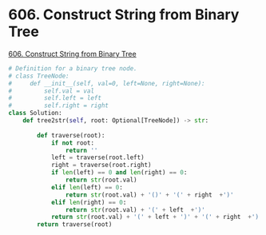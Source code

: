 # 606. Construct String from Binary Tree

[606. Construct String from Binary Tree](https://leetcode.com/problems/construct-string-from-binary-tree/)

```python
# Definition for a binary tree node.
# class TreeNode:
#     def __init__(self, val=0, left=None, right=None):
#         self.val = val
#         self.left = left
#         self.right = right
class Solution:
    def tree2str(self, root: Optional[TreeNode]) -> str:
        
        def traverse(root):
            if not root:
                return ''
            left = traverse(root.left)
            right = traverse(root.right)
            if len(left) == 0 and len(right) == 0:
                return str(root.val)
            elif len(left) == 0:
                return str(root.val) + '()' + '(' + right  +')'
            elif len(right) == 0:
                return str(root.val) + '(' + left  +')'
            return str(root.val) + '(' + left + ')' + '(' + right  +')'
        return traverse(root)
```




